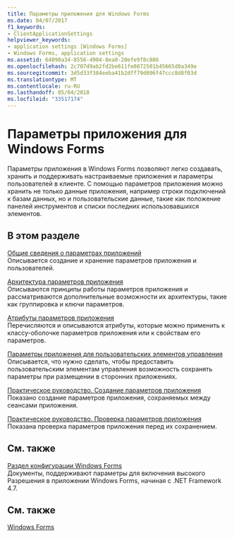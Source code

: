 ```yaml
---
title: Параметры приложения для Windows Forms
ms.date: 04/07/2017
f1_keywords:
- ClientApplicationSettings
helpviewer_keywords:
- application settings [Windows Forms]
- Windows Forms, application settings
ms.assetid: 64090a34-8556-4904-8ea0-20efe9f8c886
ms.openlocfilehash: 2c707d9ab2fd2be611fe0872501b45665d0a349e
ms.sourcegitcommit: 3d5d33f384eeba41b2dff79d096f47ccc8d8f03d
ms.translationtype: MT
ms.contentlocale: ru-RU
ms.lasthandoff: 05/04/2018
ms.locfileid: "33517174"
---
```

# <a name="application-settings-for-windows-forms"></a>Параметры приложения для Windows Forms
Параметры приложения в Windows Forms позволяют легко создавать, хранить и поддерживать настраиваемые приложения и параметры пользователей в клиенте. С помощью параметров приложения можно хранить не только данные приложения, например строки подключений к базам данных, но и пользовательские данные, такие как положение панелей инструментов и списки последних использовавшихся элементов.  
  
## <a name="in-this-section"></a>В этом разделе  
 [Общие сведения о параметрах приложений](~/docs/framework/winforms/advanced/application-settings-overview.md)  
 Описывается создание и хранение параметров приложения и пользователей.  
  
 [Архитектура параметров приложения](~/docs/framework/winforms/advanced/application-settings-architecture.md)  
 Описываются принципы работы параметров приложения и рассматриваются дополнительные возможности их архитектуры, такие как группировка и ключи параметров.  
  
 [Атрибуты параметров приложения](~/docs/framework/winforms/advanced/application-settings-attributes.md)  
 Перечисляются и описываются атрибуты, которые можно применить к классу-оболочке параметров приложения или к свойствам его параметров.  
  
 [Параметры приложения для пользовательских элементов управления](~/docs/framework/winforms/advanced/application-settings-for-custom-controls.md)  
 Описывается, что нужно сделать, чтобы предоставить пользовательским элементам управления возможность сохранять параметры при размещении в сторонних приложениях.  
  
 [Практическое руководство. Создание параметров приложения](~/docs/framework/winforms/advanced/how-to-create-application-settings.md)  
 Показано создание параметров приложения, сохраняемых между сеансами приложения.  
  
 [Практическое руководство. Проверка параметров приложения](~/docs/framework/winforms/advanced/how-to-validate-application-settings.md)  
 Показана проверка параметров приложения перед их сохранением.  
  
## <a name="related-topics"></a>См. также

[Раздел конфигурации Windows Forms](../../../../docs/framework/configure-apps/file-schema/winforms/index.md)    
Документы, поддерживают параметры для включения высокого Разрешения в приложении Windows Forms, начиная с .NET Framework 4.7.

## <a name="see-also"></a>См. также  
  
[Windows Forms](../index.md)

